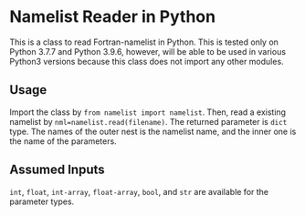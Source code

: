 # Namelist Reader in Python

This is a class to read Fortran-namelist in Python.
This is tested only on Python 3.7.7 and Python 3.9.6, however, will be able to be used in various Python3 versions because this class does not import any other modules.

## Usage
Import the class by `from namelist import namelist`.
Then, read a existing namelist by `nml=namelist.read(filename)`.
The returned parameter is `dict` type.
The names of the outer nest is the namelist name, and the inner one is the name of the parameters.

## Assumed Inputs
`int`, `float`, `int-array`, `float-array`, `bool`, and `str` are available for the parameter types.


